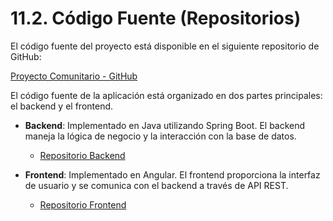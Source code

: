 # 11.2. Código Fuente (Repositorios)

El código fuente del proyecto está disponible en el siguiente repositorio de GitHub:

[Proyecto Comunitario - GitHub](https://github.com/elMichiSchrodinger/ProyectoComunitario.git)

El código fuente de la aplicación está organizado en dos partes principales: el backend y el frontend.

- **Backend**: Implementado en Java utilizando Spring Boot. El backend maneja la lógica de negocio y la interacción con la base de datos.
  - [Repositorio Backend](https://github.com/elMichiSchrodinger/ProyectoComunitario/tree/main/BackendDBD)

- **Frontend**: Implementado en Angular. El frontend proporciona la interfaz de usuario y se comunica con el backend a través de API REST.
  - [Repositorio Frontend](https://github.com/elMichiSchrodinger/ProyectoComunitario/tree/main/FrontendDBD/frontend)